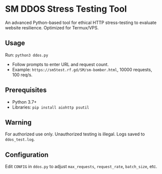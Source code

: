 # SM DDOS Stress Testing Tool

An advanced Python-based tool for ethical HTTP stress-testing to evaluate website resilience. Optimized for Termux/VPS.

## Usage
Run: `python3 ddos.py`
- Follow prompts to enter URL and request count.
- Example: `https://sm5test.rf.gd/SM/sm-bomber.html`, 10000 requests, 100 req/s.

## Prerequisites
- Python 3.7+
- Libraries: `pip install aiohttp psutil`

## Warning
For authorized use only. Unauthorized testing is illegal. Logs saved to `ddos_test.log`.

## Configuration
Edit `CONFIG` in `ddos.py` to adjust `max_requests`, `request_rate`, `batch_size`, etc.
